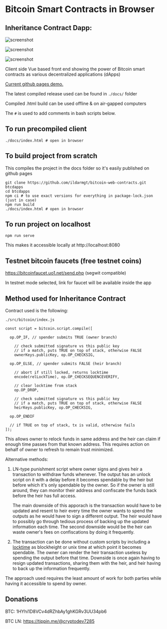 # Bitcoin Smart Contracts in Browser

## Inheritance Contract Dapp:
![screenshot](https://i.imgur.com/5vhKYnA.png)

![screenshot](https://i.imgur.com/RryQrqI.png)

![screenshot](https://i.imgur.com/4VRIzyf.png)

Client side Vue based front end showing the power of Bitcoin smart contracts as various decentralized applications (dApps)

[Current github pages demo.](https://ildarmgt.github.io/bitcoin-web-contracts/)

The latest compiled release used can be found in `./docs/` folder

Compiled .html build can be used offline & on air-gapped computers

The `#` is used to add comments in bash scripts below.

## To run precompiled client
```
./docs/index.html # open in browser
```

## To build project from scratch

This compiles the project in the docs folder so it's easily published on github pages

```
git clone https://github.com/ildarmgt/bitcoin-web-contracts.git btcdapps
cd btcdapps
npm ci # to use exact versions for everything in package-lock.json (just in case)
npm run build
./docs/index.html # open in browser
```

## To run project on localhost

```
npm run serve
```
This makes it accessible locally at http://localhost:8080

## Testnet bitcoin faucets (free testnet coins)

https://bitcoinfaucet.uo1.net/send.php (segwit compatible)

In testnet mode selected, link for faucet will be available inside the app

## Method used for Inheritance Contract

Contract used is the following:

 `./src/bitcoin/index.js`
```
const script = bitcoin.script.compile([

  op.OP_IF, // spender submits TRUE (owner branch)

    // check submitted signature vs this public key
    // if a match, puts TRUE on top of stack, otherwise FALSE
    ownerKeys.publicKey, op.OP_CHECKSIG,

  op.OP_ELSE, // spender submits FALSE (heir branch)

    // abort if still locked, returns locktime
    encode(relLockTime), op.OP_CHECKSEQUENCEVERIFY,

    // clear locktime from stack
    op.OP_DROP,

    // check submitted signature vs this public key
    // if a match, puts TRUE on top of stack, otherwise FALSE
    heirKeys.publicKey, op.OP_CHECKSIG,

  op.OP_ENDIF

  // if TRUE on top of stack, tx is valid, otherwise fails
]);
```

This allows owner to relock funds in same address and the heir can claim if enough time passes from that known address. This requires action on behalf of owner to refresh to remain trust minimized.

Alternative methods:

1. LN-type punishment script where owner signs and gives heir a transaction to withdraw funds whenever. The output has an unlock script on it with a delay before it becomes spendable by the heir but before which it's only spendable by the owner. So if the owner is still around, they can monitor their address and confiscate the funds back before the heir has full access.

    The main downside of this apporach is the transaction would have to be updated and resent to heir every time the owner wants to spend the outputs as he would have to sign a different output. The heir would have to possibly go through tedious process of backing up the updated information each time. The second downside would be the heir can waste owner's fees on confiscations by doing it frequently.

2. The transaction can be done without custom scripts by including a [locktime](https://bitcoin.org/en/transactions-guide#locktime-and-sequence-number) as blockheight or unix time at which point it becomes spendable. The owner can render the heir transaction useless by spending the output before that time. Downside is once again having to resign updated transactions, sharing them with the heir, and heir having to back up the information frequently.

The approach used requires the least amount of work for both parties while having it accessible to spend by owner.

## Donations

BTC: 1HYhi1D8VCv4dRZhbAy1ghKGRv3UU34pb6

BTC LN: https://tippin.me/@cryptodev7285